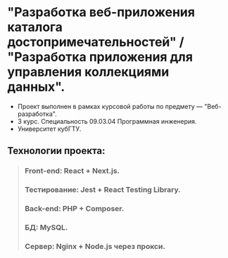 # "Разработка веб-приложения каталога достопримечательностей" / "Разработка приложения для управления коллекциями данных".
- Проект выполнен в рамках курсовой работы по предмету — "Веб-разработка".
- 3 курс. Специальность 09.03.04 Программная инженерия.
- Университет кубГТУ. 
  
## Технологии проекта:
  > ### Front-end: React + Next.js.
  > ### Тестирование: Jest + React Testing Library.
  > ### Back-end: PHP + Composer.
  > ### БД: MySQL.  
  > ### Сервер: Nginx + Node.js через прокси.
